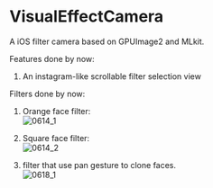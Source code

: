 # VisualEffectCamera
A iOS filter camera based on GPUImage2 and MLkit.  

Features done by now:
1. An instagram-like scrollable filter selection view

Filters done by now:  
1. Orange face filter:  
![0614_1](https://user-images.githubusercontent.com/43910340/173613072-c583b169-08d3-427d-abad-8fe816575d95.jpg)
  
2. Square face filter:  
![0614_2](https://user-images.githubusercontent.com/43910340/173613246-95bd12ce-4747-4ed1-aaf4-d3a9f26a0815.jpg)

3. filter that use pan gesture to clone faces.  
![0618_1](https://user-images.githubusercontent.com/43910340/174413676-278300d0-a060-4933-a1ef-d55d733c3e5a.jpg)

